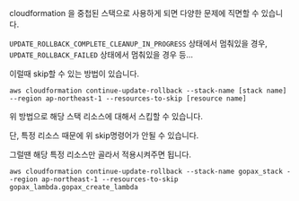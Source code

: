 cloudformation 을 중첩된 스택으로 사용하게 되면 다양한 문제에 직면할 수 있습니다.

`UPDATE_ROLLBACK_COMPLETE_CLEANUP_IN_PROGRESS` 상태에서 멈춰있을 경우, `UPDATE_ROLLBACK_FAILED` 상태에서 멈춰있을 경우 등...

이럴때 skip할 수 있는 방법이 있습니다.

`aws cloudformation continue-update-rollback --stack-name [stack name] --region ap-northeast-1 --resources-to-skip [resource name]`

위 방법으로 해당 스택 리소스에 대해서 스킵할 수 있습니다.

단, 특정 리소스 때문에 위 skip명령어가 안될 수 있습니다.

그럴땐 해당 특정 리소스만 골라서 적용시켜주면 됩니다.

`aws cloudformation continue-update-rollback --stack-name gopax_stack --region ap-northeast-1 --resources-to-skip gopax_lambda.gopax_create_lambda`


